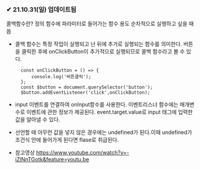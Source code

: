 ### ✔ 21.10.31(일) 업데이트됨

콜백함수란?
정의 함수에 파라미터로 들어가는 함수
용도 순차적으로 실행하고 싶을 때 씀

- 콜백 함수는 특정 작업이 실행되고 난 뒤에 추가로 실행되는 함수를 의미한다.
버튼을 클릭한 후에 onClickButton이 추가적으로 실행되므로 콜백 함수라고 볼 수 있다.

        const onClickButton = () => {
            console.log('버튼클릭');
        };
        const $button = document.querySelector('button');
        $button.addEventListener('click',onClickButton);

- input 이벤트를 연결하여 onInput함수를 사용한다. 이벤트리스너 함수에는 매개변수로 이벤트에 관한 정보가 제공된다. event.target.value로 input 태그에 입력한 값을 알아낼 수 있다. 

- 선언할 때 아무런 값을 넣지 않은 경우에는 undefined가 된다.이때 undefined가 조건식 안에 들어가게 된다면 flase로 취급된다.

- 참고영상
https://www.youtube.com/watch?v=-iZlNnTGotk&feature=youtu.be


<br>